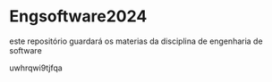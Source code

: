 # Engsoftware2024

este repositório guardará os materias da disciplina de engenharia de software

uwhrqwi9tjfqa